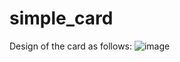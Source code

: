 # simple_card
Design of the card as follows:
![image](https://github.com/rammathala/simple_card/assets/98813593/94f3b264-f8cc-4e78-8d96-21c0fb9a7129)
